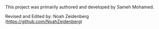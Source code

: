 This project was primarily authored and developed by Sameh Mohamed.

Revised and Edited by: Noah Zeidenberg (https://github.com/NoahZeidenberg)
